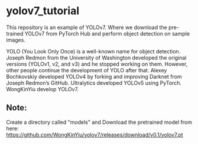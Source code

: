 # yolov7_tutorial

This repository is an example of YOLOv7.  Where we download the pre-trained YOLOv7 from PyTorch Hub and perform object detection on sample images.

YOLO (You Look Only Once) is a well-known name for object detection. Joseph Redmon from the University of Washington developed the original versions (YOLOv1, v2, and v3) and he stopped working on them. However, other people continue the development of YOLO after that. Alexey Bochkovskiy developed YOLOv4 by forking and improving Darknet from Joseph Redmon’s GitHub. Ultralytics developed YOLOv5 using PyTorch. WongKinYiu develop YOLOv7.

## Note:
Create a directory called "models" and Download the pretrained model from here: https://github.com/WongKinYiu/yolov7/releases/download/v0.1/yolov7.pt
